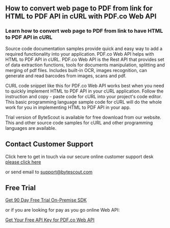## How to convert web page to PDF from link for HTML to PDF API in cURL with PDF.co Web API

### Learn how to convert web page to PDF from link to have HTML to PDF API in cURL

Source code documentation samples provide quick and easy way to add a required functionality into your application. PDF.co Web API helps with HTML to PDF API in cURL. PDF.co Web API is the Rest API that provides set of data extraction functions, tools for documents manipulation, splitting and merging of pdf files. Includes built-in OCR, images recognition, can generate and read barcodes from images, scans and pdf.

CURL code snippet like this for PDF.co Web API works best when you need to quickly implement HTML to PDF API in your cURL application. Follow the instruction and copy - paste code for cURL into your project's code editor. This basic programming language sample code for cURL will do the whole work for you in implementing HTML to PDF API in your app.

Trial version of ByteScout is available for free download from our website. This and other source code samples for cURL and other programming languages are available.

## Contact Customer Support

Click here to get in touch via our secure online customer support desk [please click here](https://bytescout.zendesk.com/hc/en-us/requests/new?subject=PDF.co%20Web%20API%20Question)

or send email to [support@bytescout.com](mailto:support@bytescout.com?subject=PDF.co%20Web%20API%20Question) 

## Free Trial

[Get 90 Day Free Trial On-Premise SDK](https://bytescout.com/download/web-installer?utm_source=github-readme)

or if you are looking for pay as you go online Web API:

[Get Your Free API Key for PDF.co Web API](https://pdf.co/documentation/api?utm_source=github-readme)